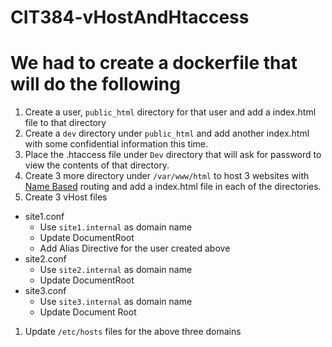 # CIT384-vHostAndHtaccess

# We had to create a dockerfile that will do the following

1. Create a user, `public_html` directory for that user and add a index.html file to that directory
1. Create a `dev` directory under `public_html` and add another index.html with some confidential information this time. 
1. Place the .htaccess file under `Dev` directory that will ask for password to view the contents of that directory. 
1. Create 3 more directory under `/var/www/html` to host 3 websites with [Name Based](https://httpd.apache.org/docs/2.4/vhosts/name-based.html) routing and add a index.html file in each of the directories.     
1.  Create 3 vHost files
- site1.conf
  - Use `site1.internal` as domain name
  - Update DocumentRoot
  - Add Alias Directive for the user created above
- site2.conf
  - Use `site2.internal` as domain name
  - Update DocumentRoot
- site3.conf
  - Use `site3.internal` as domain name
  - Update Document Root
1. Update `/etc/hosts` files for the above three domains   
